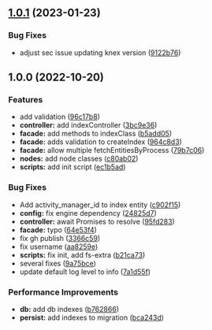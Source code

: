 ## [1.0.1](https://github.com/flow-build/indexer/compare/v1.0.0...v1.0.1) (2023-01-23)


### Bug Fixes

* adjust sec issue updating knex version ([9122b76](https://github.com/flow-build/indexer/commit/9122b76a108e50b2cfa04ee745bbe1cb31f4bed0))

## 1.0.0 (2022-10-20)


### Features

* add validation ([96c17b8](https://github.com/flow-build/indexer/commit/96c17b8f8d23bda761f85b65a083bc37c80e6242))
* **controller:** add indexController ([3bc9e36](https://github.com/flow-build/indexer/commit/3bc9e36d7da9376c3ba048b72d1e8c0a27ab3ef7))
* **facade:** add methods to indexClass ([b5add05](https://github.com/flow-build/indexer/commit/b5add05ae5012039b3df1535fd060eddbda5483c))
* **facade:** adds validation to createIndex ([964c8d3](https://github.com/flow-build/indexer/commit/964c8d35dfdde24d257b935d8c62ecad784a7d7e))
* **facade:** allow multiple fetchEntitiesByProcess ([79b7c06](https://github.com/flow-build/indexer/commit/79b7c06228ae97381304e57c3658b41b0574f4dd))
* **nodes:** add node classes ([c80ab02](https://github.com/flow-build/indexer/commit/c80ab022b558e97d8df6dd4d7e2503d1c3f5c028))
* **scripts:** add init script ([ec1b5ad](https://github.com/flow-build/indexer/commit/ec1b5ad2bdfcde9b47658b8cc6e3c2eee95a77be))


### Bug Fixes

* Add activity_manager_id to index entity ([c902f15](https://github.com/flow-build/indexer/commit/c902f1520d2f09fd5fda2d00de479191455ba9d2))
* **config:** fix engine dependency ([24825d7](https://github.com/flow-build/indexer/commit/24825d7c8c75249735a729f35468dfbdbcee7f82))
* **controller:** await Promises to resolve ([95fd283](https://github.com/flow-build/indexer/commit/95fd2835c930b020a26ec4943d6b994ffc017a75))
* **facade:** typo ([64e53f4](https://github.com/flow-build/indexer/commit/64e53f43b7fe51fc92c3c300e415766ad2aa7942))
* fix gh publish ([3366c59](https://github.com/flow-build/indexer/commit/3366c5927932ffb7b43bee7b0fb4e44c800ad1a2))
* fix username ([aa8259e](https://github.com/flow-build/indexer/commit/aa8259eeda3afcf8d4a40bcba9768546018437fe))
* **scripts:** fix init, add fs-extra ([b21ca73](https://github.com/flow-build/indexer/commit/b21ca739ba22cf7884dd65d861e2f81496cd1ef4))
* several fixes ([9a75bce](https://github.com/flow-build/indexer/commit/9a75bcef7a3c5dd25749b4ee3e53c4dc90c566be))
* update default log level to info ([7a1d55f](https://github.com/flow-build/indexer/commit/7a1d55f036d5624ea549f0aca3b34384892757fb))


### Performance Improvements

* **db:** add db indexes ([b762866](https://github.com/flow-build/indexer/commit/b762866869b45ff5b6ab43544d1592e9a3b8b5ea))
* **persist:** add indexes to migration ([bca243d](https://github.com/flow-build/indexer/commit/bca243d66e27cea96b3a59ad74c1ab4dc81f2a26))
